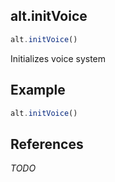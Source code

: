 [//]: # (version=7a27c3af9a255c9e2935424a7663b6922e2ea0fd0b1c594e420105ec5756ef90)

## alt.initVoice

```js
alt.initVoice()
```

Initializes voice system



## Example

```js
alt.initVoice()
```

## References

*TODO*